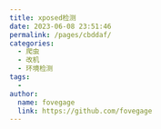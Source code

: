 ```yaml
---
title: xposed检测
date: 2023-06-08 23:51:46
permalink: /pages/cbddaf/
categories:
  - 爬虫
  - 改机
  - 环境检测
tags:
  - 
author: 
  name: fovegage
  link: https://github.com/fovegage
---
```

